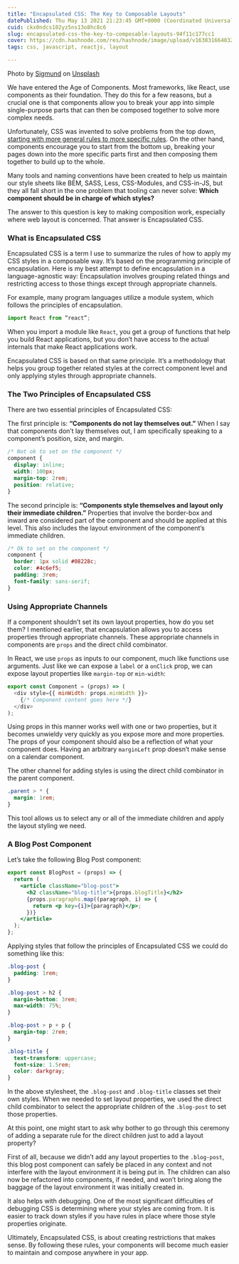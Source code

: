 ```yaml
---
title: "Encapsulated CSS: The Key to Composable Layouts"
datePublished: Thu May 13 2021 21:23:45 GMT+0000 (Coordinated Universal Time)
cuid: ckx0ndcs102yz5ns13o8hc8c6
slug: encapsulated-css-the-key-to-composable-layouts-94f11c177cc1
cover: https://cdn.hashnode.com/res/hashnode/image/upload/v1638316648320/6VuS9VzcK.jpeg
tags: css, javascript, reactjs, layout

---
```


Photo by [Sigmund](https://unsplash.com/@sigmund?utm_source=medium&utm_medium=referral) on [Unsplash](https://unsplash.com?utm_source=medium&utm_medium=referral)

We have entered the Age of Components. Most frameworks, like React, use components as their foundation. They do this for a few reasons, but a crucial one is that components allow you to break your app into simple single-purpose parts that can then be composed together to solve more complex needs.

Unfortunately, CSS was invented to solve problems from the top down, [starting with more general rules to more specific rules](https://developer.mozilla.org/en-US/docs/Learn/CSS/Building_blocks/Organizing#create_logical_sections_in_your_stylesheet). On the other hand, components encourage you to start from the bottom up, breaking your pages down into the more specific parts first and then composing them together to build up to the whole.

Many tools and naming conventions have been created to help us maintain our style sheets like BEM, SASS, Less, CSS-Modules, and CSS-in-JS, but they all fall short in the one problem that tooling can never solve: **Which component should be in charge of which styles?**

The answer to this question is key to making composition work, especially where web layout is concerned. That answer is Encapsulated CSS.

### **What is Encapsulated CSS**

Encapsulated CSS is a term I use to summarize the rules of how to apply my CSS styles in a composable way. It’s based on the programming principle of encapsulation. Here is my best attempt to define encapsulation in a language-agnostic way: Encapsulation involves grouping related things and restricting access to those things except through appropriate channels.

For example, many program languages utilize a module system, which follows the principles of encapsulation.

```javascript
import React from “react”;
```

When you import a module like `React`, you get a group of functions that help you build React applications, but you don’t have access to the actual internals that make React applications work.

Encapsulated CSS is based on that same principle. It’s a methodology that helps you group together related styles at the correct component level and only applying styles through appropriate channels.

### The Two Principles of Encapsulated CSS

There are two essential principles of Encapsulated CSS:

The first principle is: **“Components do not lay themselves out.”** When I say that components don’t lay themselves out, I am specifically speaking to a component’s position, size, and margin.

```css
/* Not ok to set on the component */
component {
  display: inline;
  width: 100px;
  margin-top: 2rem;
  position: relative;
}
```

The second principle is: **“Components style themselves and layout only their immediate children.”** Properties that involve the border-box and inward are considered part of the component and should be applied at this level. This also includes the layout environment of the component’s immediate children.

```css
/* Ok to set on the component */
component {
  border: 1px solid #08228c;
  color: #4c6ef5;
  padding: 3rem;
  font-family: sans-serif;
}
```

### Using Appropriate Channels

If a component shouldn’t set its own layout properties, how do you set them? I mentioned earlier, that encapsulation allows you to access properties through appropriate channels. These appropriate channels in components are `props` and the direct child combinator.

In React, we use `props` as inputs to our component, much like functions use arguments. Just like we can expose a `label` or a `onClick` prop, we can expose layout properties like `margin-top` or `min-width`:

```javascript
export const Component = (props) => (
  <div style={{ minWidth: props.minWidth }}>
    {/* Component content goes here */}
  </div>
);
```

Using props in this manner works well with one or two properties, but it becomes unwieldy very quickly as you expose more and more properties. The props of your component should also be a reflection of what your component does. Having an arbitrary `marginLeft` prop doesn’t make sense on a calendar component.

The other channel for adding styles is using the direct child combinator in the parent component.

```css
.parent > * {
  margin: 1rem;
}
```

This tool allows us to select any or all of the immediate children and apply the layout styling we need.

### **A Blog Post Component**

Let’s take the following Blog Post component:

```jsx
export const BlogPost = (props) => {
  return (
    <article className="blog-post">
      <h2 className="blog-title">{props.blogTitle}</h2>
      {props.paragraphs.map((paragraph, i) => {
        return <p key={i}>{paragraph}</p>;
      })}
    </article>
  );
};
```

Applying styles that follow the principles of Encapsulated CSS we could do something like this:

```css
.blog-post {
  padding: 1rem;
}

.blog-post > h2 {
  margin-bottom: 3rem;
  max-width: 75%;
}

.blog-post > p + p {
  margin-top: 2rem;
}

.blog-title {
  text-transform: uppercase;
  font-size: 1.5rem;
  color: darkgray;
}
```

In the above stylesheet, the `.blog-post` and `.blog-title` classes set their own styles. When we needed to set layout properties, we used the direct child combinator to select the appropriate children of the `.blog-post` to set those properties.

At this point, one might start to ask why bother to go through this ceremony of adding a separate rule for the direct children just to add a layout property?

First of all, because we didn’t add any layout properties to the `.blog-post`, this blog post component can safely be placed in any context and not interfere with the layout environment it is being put in. The children can also now be refactored into components, if needed, and won’t bring along the baggage of the layout environment it was initially created in.

It also helps with debugging. One of the most significant difficulties of debugging CSS is determining where your styles are coming from. It is easier to track down styles if you have rules in place where those style properties originate.

UItimately, Encapsulated CSS, is about creating restrictions that makes sense. By following these rules, your components will become much easier to maintain and compose anywhere in your app.
